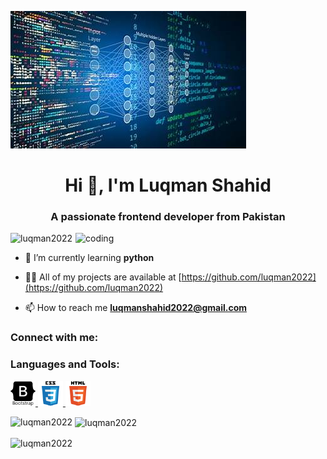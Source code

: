 ![logo](https://github.com/luqman2022/luqman2022/blob/main/wp%20gthb.jpg)
<h1 align="center">Hi 👋, I'm Luqman Shahid</h1>
<h3 align="center">A passionate frontend developer from Pakistan</h3>

<img align="right" alt="coding" width="400px" src="https://i.pinimg.com/originals/54/e3/7d/54e37d8074ebcde1d96c77d7b2a7f310.gif">

<p align="left"> <img src="https://komarev.com/ghpvc/?username=luqman2022&label=Profile%20views&color=0e75b6&style=flat" alt="luqman2022" /> </p>

- 🌱 I’m currently learning **python**

- 👨‍💻 All of my projects are available at [https://github.com/luqman2022](https://github.com/luqman2022)

- 📫 How to reach me **luqmanshahid2022@gmail.com**

<h3 align="left">Connect with me:</h3>
<p align="left">
</p>

<h3 align="left">Languages and Tools:</h3>
<p align="left"> <a href="https://getbootstrap.com" target="_blank" rel="noreferrer"> <img src="https://raw.githubusercontent.com/devicons/devicon/master/icons/bootstrap/bootstrap-plain-wordmark.svg" alt="bootstrap" width="40" height="40"/> </a> <a href="https://www.w3schools.com/css/" target="_blank" rel="noreferrer"> <img src="https://raw.githubusercontent.com/devicons/devicon/master/icons/css3/css3-original-wordmark.svg" alt="css3" width="40" height="40"/> </a> <a href="https://www.w3.org/html/" target="_blank" rel="noreferrer"> <img src="https://raw.githubusercontent.com/devicons/devicon/master/icons/html5/html5-original-wordmark.svg" alt="html5" width="40" height="40"/> </a> </p>

<p><img align="left" src="https://github-readme-stats.vercel.app/api/top-langs?username=luqman2022&show_icons=true&locale=en&layout=compact" alt="luqman2022" /></p>

<p>&nbsp;<img align="center" src="https://github-readme-stats.vercel.app/api?username=luqman2022&show_icons=true&locale=en" alt="luqman2022" /></p>

<p><img align="center" src="https://github-readme-streak-stats.herokuapp.com/?user=luqman2022&" alt="luqman2022" /></p>
